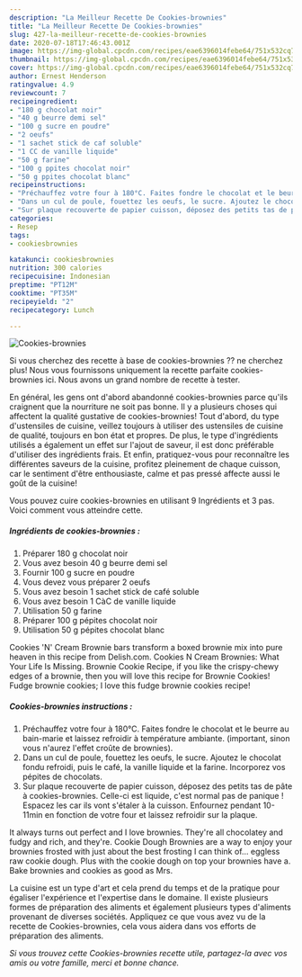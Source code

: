 ```yaml
---
description: "La Meilleur Recette De Cookies-brownies"
title: "La Meilleur Recette De Cookies-brownies"
slug: 427-la-meilleur-recette-de-cookies-brownies
date: 2020-07-18T17:46:43.001Z
image: https://img-global.cpcdn.com/recipes/eae6396014febe64/751x532cq70/cookies-brownies-photo-principale-de-la-recette.jpg
thumbnail: https://img-global.cpcdn.com/recipes/eae6396014febe64/751x532cq70/cookies-brownies-photo-principale-de-la-recette.jpg
cover: https://img-global.cpcdn.com/recipes/eae6396014febe64/751x532cq70/cookies-brownies-photo-principale-de-la-recette.jpg
author: Ernest Henderson
ratingvalue: 4.9
reviewcount: 7
recipeingredient:
- "180 g chocolat noir"
- "40 g beurre demi sel"
- "100 g sucre en poudre"
- "2 oeufs"
- "1 sachet stick de caf soluble"
- "1 CC de vanille liquide"
- "50 g farine"
- "100 g ppites chocolat noir"
- "50 g ppites chocolat blanc"
recipeinstructions:
- "Préchauffez votre four à 180°C. Faites fondre le chocolat et le beurre au bain-marie et laissez refroidir à température ambiante. (important, sinon vous n&#39;aurez l&#39;effet croûte de brownies)."
- "Dans un cul de poule, fouettez les oeufs, le sucre. Ajoutez le chocolat fondu refroidi, puis le café, la vanille liquide et la farine. Incorporez vos pépites de chocolats."
- "Sur plaque recouverte de papier cuisson, déposez des petits tas de pâte à cookies-brownies. Celle-ci est liquide, c&#39;est normal pas de panique ! Espacez les car ils vont s&#39;étaler à la cuisson. Enfournez pendant 10-11min en fonction de votre four et laissez refroidir sur la plaque."
categories:
- Resep
tags:
- cookiesbrownies

katakunci: cookiesbrownies 
nutrition: 300 calories
recipecuisine: Indonesian
preptime: "PT12M"
cooktime: "PT35M"
recipeyield: "2"
recipecategory: Lunch

---
```



![Cookies-brownies](https://img-global.cpcdn.com/recipes/eae6396014febe64/751x532cq70/cookies-brownies-photo-principale-de-la-recette.jpg)

Si vous cherchez des recette à base de cookies-brownies ?? ne cherchez plus! Nous vous fournissons uniquement la recette parfaite cookies-brownies ici. Nous avons un grand nombre de recette à tester.

En général, les gens ont d'abord abandonné cookies-brownies parce qu'ils craignent que la nourriture ne soit pas bonne. Il y a plusieurs choses qui affectent la qualité gustative de cookies-brownies! Tout d'abord, du type d'ustensiles de cuisine, veillez toujours à utiliser des ustensiles de cuisine de qualité, toujours en bon état et propres. De plus, le type d'ingrédients utilisés a également un effet sur l'ajout de saveur, il est donc préférable d'utiliser des ingrédients frais. Et enfin, pratiquez-vous pour reconnaître les différentes saveurs de la cuisine, profitez pleinement de chaque cuisson, car le sentiment d'être enthousiaste, calme et pas pressé affecte aussi le goût de la cuisine!

<!--inarticleads1-->

Vous pouvez cuire cookies-brownies en utilisant 9 Ingrédients et 3 pas. Voici comment vous atteindre cette.

##### Ingrédients de cookies-brownies :

1. Préparer 180 g chocolat noir
1. Vous avez besoin 40 g beurre demi sel
1. Fournir 100 g sucre en poudre
1. Vous devez vous préparer 2 oeufs
1. Vous avez besoin 1 sachet stick de café soluble
1. Vous avez besoin 1 CàC de vanille liquide
1. Utilisation 50 g farine
1. Préparer 100 g pépites chocolat noir
1. Utilisation 50 g pépites chocolat blanc


Cookies &#39;N&#39; Cream Brownie bars transform a boxed brownie mix into pure heaven in this recipe from Delish.com. Cookies N Cream Brownies: What Your Life Is Missing. Brownie Cookie Recipe, if you like the crispy-chewy edges of a brownie, then you will love this recipe for Brownie Cookies! Fudge brownie cookies; I love this fudge brownie cookies recipe! 

<!--inarticleads2-->

##### Cookies-brownies instructions :

1. Préchauffez votre four à 180°C. Faites fondre le chocolat et le beurre au bain-marie et laissez refroidir à température ambiante. (important, sinon vous n&#39;aurez l&#39;effet croûte de brownies).
1. Dans un cul de poule, fouettez les oeufs, le sucre. Ajoutez le chocolat fondu refroidi, puis le café, la vanille liquide et la farine. Incorporez vos pépites de chocolats.
1. Sur plaque recouverte de papier cuisson, déposez des petits tas de pâte à cookies-brownies. Celle-ci est liquide, c&#39;est normal pas de panique ! Espacez les car ils vont s&#39;étaler à la cuisson. Enfournez pendant 10-11min en fonction de votre four et laissez refroidir sur la plaque.


It always turns out perfect and I love brownies. They&#39;re all chocolatey and fudgy and rich, and they&#39;re. Cookie Dough Brownies are a way to enjoy your brownies frosted with just about the best frosting I can think of… eggless raw cookie dough. Plus with the cookie dough on top your brownies have a. Bake brownies and cookies as good as Mrs. 

<!--inarticleads1-->

<p>
La cuisine est un type d'art et cela prend du temps et de la pratique pour égaliser l'expérience et l'expertise dans le domaine. Il existe plusieurs formes de préparation des aliments et également plusieurs types d'aliments provenant de diverses sociétés. Appliquez ce que vous avez vu de la recette de Cookies-brownies, cela vous aidera dans vos efforts de préparation des aliments.
</p>

<p>
<i>Si vous trouvez cette Cookies-brownies recette utile, partagez-la avec vos amis ou votre famille, merci et bonne chance.</i>
</p>
